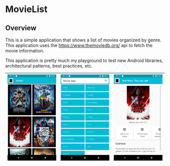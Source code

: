 # MovieList

## Overview

This is a simple application that shows a list of movies organized by
genre. This application uses the https://www.themoviedb.org/ api to
fetch the movie information.

This application is pretty much my playground to test new Android
libraries, architectural patterns, best practices, etc.

| ![](screenshots/action_genre.png) | ![](screenshots/home_screen.png) | ![](screenshots/movie_sample.png)
|:---|:---|:---|